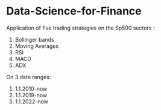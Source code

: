 # Data-Science-for-Finance
Applicaiton of five trading strategies on the Sp500 sectors : 
1. Bollinger bands
2. Moving Averages
3. RSI
4. MACD
5. ADX

On 3 date ranges:
1. 1.1.2010-now
2. 1.1.2019-now
3. 1.1.2022-now


